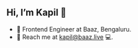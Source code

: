 ## Hi, I’m Kapil 👋
- 🌱 Frontend Engineer at Baaz, Bengaluru.
- 💞️ Reach me at kapil@baaz.live 💻.

<!---
kapilcr7/kapilcr7 is a ✨ special ✨ repository because its `README.md` (this file) appears on your GitHub profile.
You can click the Preview link to take a look at your changes.
--->
